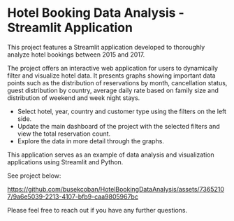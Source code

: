 
# Hotel Booking Data Analysis - Streamlit Application

This project features a Streamlit application developed to thoroughly analyze hotel bookings between 2015 and 2017.

The project offers an interactive web application for users to dynamically filter and visualize hotel data.
It presents graphs showing important data points such as the distribution of reservations by month, cancellation status, guest distribution by country, average daily rate based on family size and distribution of weekend and week night stays.

- Select hotel, year, country and customer type using the filters on the left side.
- Update the main dashboard of the project with the selected filters and view the total reservation count.
- Explore the data in more detail through the graphs.
  
This application serves as an example of data analysis and visualization applications using Streamlit and Python.

See project below:

https://github.com/busekcoban/HotelBookingDataAnalysis/assets/73652107/9a6e5039-2213-4107-bfb9-caa9805967bc

Please feel free to reach out if you have any further questions.
